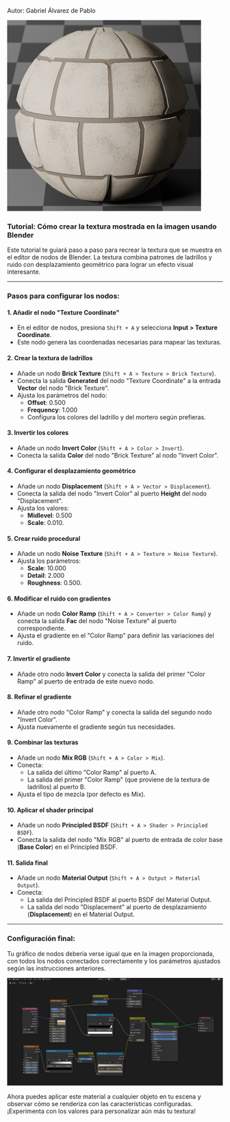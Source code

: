 Autor: Gabriel Álvarez de Pablo

![Texture preview](images/texture_preview.png)

### Tutorial: Cómo crear la textura mostrada en la imagen usando Blender

Este tutorial te guiará paso a paso para recrear la textura que se muestra en el editor de nodos de Blender. La textura combina patrones de ladrillos y ruido con desplazamiento geométrico para lograr un efecto visual interesante.

---

### **Pasos para configurar los nodos:**

#### **1. Añadir el nodo "Texture Coordinate"**
- En el editor de nodos, presiona `Shift + A` y selecciona **Input > Texture Coordinate**.
- Este nodo genera las coordenadas necesarias para mapear las texturas.

#### **2. Crear la textura de ladrillos**
- Añade un nodo **Brick Texture** (`Shift + A > Texture > Brick Texture`).
- Conecta la salida **Generated** del nodo "Texture Coordinate" a la entrada **Vector** del nodo "Brick Texture".
- Ajusta los parámetros del nodo:
  - **Offset**: 0.500
  - **Frequency**: 1.000
  - Configura los colores del ladrillo y del mortero según prefieras.

#### **3. Invertir los colores**
- Añade un nodo **Invert Color** (`Shift + A > Color > Invert`).
- Conecta la salida **Color** del nodo "Brick Texture" al nodo "Invert Color".

#### **4. Configurar el desplazamiento geométrico**
- Añade un nodo **Displacement** (`Shift + A > Vector > Displacement`).
- Conecta la salida del nodo "Invert Color" al puerto **Height** del nodo "Displacement".
- Ajusta los valores:
  - **Midlevel**: 0.500
  - **Scale**: 0.010.

#### **5. Crear ruido procedural**
- Añade un nodo **Noise Texture** (`Shift + A > Texture > Noise Texture`).
- Ajusta los parámetros:
  - **Scale**: 10.000
  - **Detail**: 2.000
  - **Roughness**: 0.500.

#### **6. Modificar el ruido con gradientes**
- Añade un nodo **Color Ramp** (`Shift + A > Converter > Color Ramp`) y conecta la salida **Fac** del nodo "Noise Texture" al puerto correspondiente.
- Ajusta el gradiente en el "Color Ramp" para definir las variaciones del ruido.

#### **7. Invertir el gradiente**
- Añade otro nodo **Invert Color** y conecta la salida del primer "Color Ramp" al puerto de entrada de este nuevo nodo.

#### **8. Refinar el gradiente**
- Añade otro nodo "Color Ramp" y conecta la salida del segundo nodo "Invert Color".
- Ajusta nuevamente el gradiente según tus necesidades.

#### **9. Combinar las texturas**
- Añade un nodo **Mix RGB** (`Shift + A > Color > Mix`).
- Conecta:
  - La salida del último "Color Ramp" al puerto A.
  - La salida del primer "Color Ramp" (que proviene de la textura de ladrillos) al puerto B.
- Ajusta el tipo de mezcla (por defecto es Mix).

#### **10. Aplicar el shader principal**
- Añade un nodo **Principled BSDF** (`Shift + A > Shader > Principled BSDF`).
- Conecta la salida del nodo "Mix RGB" al puerto de entrada de color base (**Base Color**) en el Principled BSDF.

#### **11. Salida final**
- Añade un nodo **Material Output** (`Shift + A > Output > Material Output`).
- Conecta:
  - La salida del Principled BSDF al puerto BSDF del Material Output.
  - La salida del nodo "Displacement" al puerto de desplazamiento (**Displacement**) en el Material Output.

---

### Configuración final:
Tu gráfico de nodos debería verse igual que en la imagen proporcionada, con todos los nodos conectados correctamente y los parámetros ajustados según las instrucciones anteriores.

![Shader editor](images/shader_editor.png)

Ahora puedes aplicar este material a cualquier objeto en tu escena y observar cómo se renderiza con las características configuradas. ¡Experimenta con los valores para personalizar aún más tu textura!
